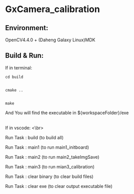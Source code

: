 # GxCamera_calibration



## Environment:
OpenCV4.4.0 + (Daheng Galaxy Linux)MDK



## Build & Run:



If in terminal:


```
cd build


cmake ..


make
```

And You will find the executable in ${workspaceFolder}/exe


<br/>
If in vscode:     
<\br>  

Run Task : build (to build all)



Run Task : main1 (to run main1_initboard)



Run Task : main2 (to run main2_takeImgSave)



Run Task : main3 (to run mian3_calibration)



Run Task : clear binary (to clear build files)



Run Task : clear exe (to clear output executable file)



